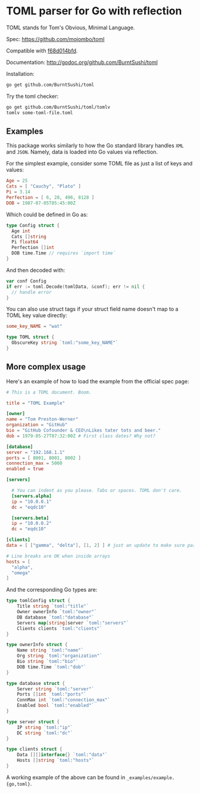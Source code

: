 # TOML parser for Go with reflection

TOML stands for Tom's Obvious, Minimal Language.

Spec: https://github.com/mojombo/toml

Compatible with [f68d014bfd](https://github.com/mojombo/toml/commit/f68d014bfd4a84a64fb5f6a7c1a83a4162415d4b).

Documentation: http://godoc.org/github.com/BurntSushi/toml

Installation:

```bash
go get github.com/BurntSushi/toml
```

Try the toml checker:

```bash
go get github.com/BurntSushi/toml/tomlv
tomlv some-toml-file.toml
```

## Examples

This package works similarly to how the Go standard library handles `XML`
and `JSON`. Namely, data is loaded into Go values via reflection.

For the simplest example, consider some TOML file as just a list of keys
and values:

```toml
Age = 25
Cats = [ "Cauchy", "Plato" ]
Pi = 3.14
Perfection = [ 6, 28, 496, 8128 ]
DOB = 1987-07-05T05:45:00Z
```

Which could be defined in Go as:

```go
type Config struct {
  Age int
  Cats []string
  Pi float64
  Perfection []int
  DOB time.Time // requires `import time`
}
```

And then decoded with:

```go
var conf Config
if err := toml.Decode(tomlData, &conf); err != nil {
  // handle error
}
```

You can also use struct tags if your struct field name doesn't map to a TOML
key value directly:

```toml
some_key_NAME = "wat"
```

```go
type TOML struct {
  ObscureKey string `toml:"some_key_NAME"`
}
```

## More complex usage

Here's an example of how to load the example from the official spec page:

```toml
# This is a TOML document. Boom.

title = "TOML Example"

[owner]
name = "Tom Preston-Werner"
organization = "GitHub"
bio = "GitHub Cofounder & CEO\nLikes tater tots and beer."
dob = 1979-05-27T07:32:00Z # First class dates? Why not?

[database]
server = "192.168.1.1"
ports = [ 8001, 8001, 8002 ]
connection_max = 5000
enabled = true

[servers]

  # You can indent as you please. Tabs or spaces. TOML don't care.
  [servers.alpha]
  ip = "10.0.0.1"
  dc = "eqdc10"

  [servers.beta]
  ip = "10.0.0.2"
  dc = "eqdc10"

[clients]
data = [ ["gamma", "delta"], [1, 2] ] # just an update to make sure parsers support it

# Line breaks are OK when inside arrays
hosts = [
  "alpha",
  "omega"
]
```

And the corresponding Go types are:

```go
type tomlConfig struct {
	Title string `toml:"title"`
	Owner ownerInfo `toml:"owner"`
	DB database `toml:"database"`
	Servers map[string]server `toml:"servers"`
	Clients clients `toml:"clients"`
}

type ownerInfo struct {
	Name string `toml:"name"`
	Org string `toml:"organization"`
	Bio string `toml:"bio"`
	DOB time.Time `toml:"dob"`
}

type database struct {
	Server string `toml:"server"`
	Ports []int `toml:"ports"`
	ConnMax int `toml:"connection_max"`
	Enabled bool `toml:"enabled"`
}

type server struct {
	IP string `toml:"ip"`
	DC string `toml:"dc"`
}

type clients struct {
	Data [][]interface{} `toml:"data"`
	Hosts []string `toml:"hosts"`
}
```

A working example of the above can be found in `_examples/example.{go,toml}`.

